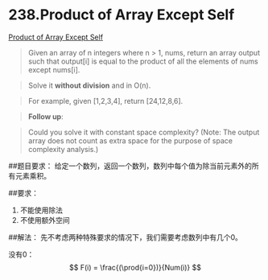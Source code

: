 # 238.Product of Array Except Self

[ Product of Array Except Self ](https://leetcode.com/problems/product-of-array-except-self/)

>Given an array of n integers where n > 1, nums, return an array output such that output[i] is equal to the product of all the elements of nums except nums[i].

>Solve it **without division** and in O(n).

>For example, given [1,2,3,4], return [24,12,8,6].

>**Follow up**:

>Could you solve it with constant space complexity? (Note: The output array does not count as extra space for the purpose of space complexity analysis.)


##题目要求：
给定一个数列，返回一个数列，数列中每个值为除当前元素外的所有元素乘积。

##要求：
1. 不能使用除法
2. 不使用额外空间

##解法：
先不考虑两种特殊要求的情况下，我们需要考虑数列中有几个0。

没有0：
$$ 
    F(i) = \frac{(\prod{i=0})}{Num(i)}
$$

